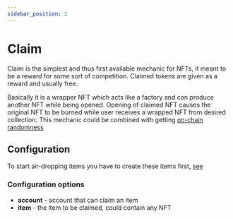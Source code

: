 ```yaml
---
sidebar_position: 2
---
```


# Claim

Claim is the simplest and thus first available mechanic for NFTs, it meant to be a reward for some sort of competition.
Claimed tokens are given as a reward and usually free.

Basically it is a wrapper NFT which acts like a factory and can produce another NFT while being opened. Opening of
claimed NFT causes the original NFT to be burned while user receives a wrapped NFT from desired collection. This
mechanic could be combined with getting [on-chain randomness](/docs/integrations/ChainLink/)

## Configuration

To start air-dropping items you have to create these items first, [see](/docs/admin-panel/ERC721/template/)

### Configuration options

- **account** - account that can claim an item
- **item** - the item to be claimed, could contain any NFT



